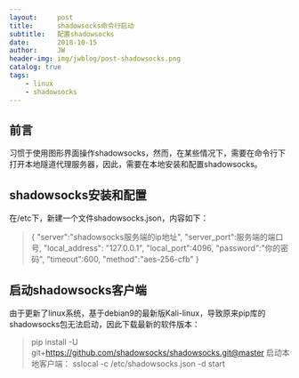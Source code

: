 ```yaml
---
layout:     post
title:      shadowsocks命令行启动
subtitle:   配置shadowsocks
date:       2018-10-15
author:     JW
header-img: img/jwblog/post-shadowsocks.png
catalog: true
tags:
    - linux
	- shadowsocks
---
```


## 前言
习惯于使用图形界面操作shadowsocks，然而，在某些情况下，需要在命令行下打开本地隧道代理服务器，因此，需要在本地安装和配置shadowsocks。

## shadowsocks安装和配置
在/etc下，新建一个文件shadowsocks.json，内容如下：
> {
> "server":"shadowsocks服务端的ip地址",
> "server_port":服务端的端口号,
> "local_address": "127.0.0.1",
> "local_port":4096,
> "password":"你的密码",
> "timeout":600,
> "method":"aes-256-cfb"
> }

## 启动shadowsocks客户端
由于更新了linux系统，基于debian9的最新版Kali-linux，导致原来pip库的shadowsocks包无法启动，因此下载最新的软件版本：
> pip install -U git+https://github.com/shadowsocks/shadowsocks.git@master
启动本地客户端：
sslocal -c /etc/shadowsocks.json -d start
